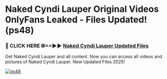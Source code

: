# Naked Cyndi Lauper Original Videos 0nlyFans Leaked - Files Updated! (ps48)

<h3>🔴 CLICK HERE 🌐==►► <a href="https://tinyurl.com/yckcrads" rel="nofollow">Naked Cyndi Lauper Updated Files</a></h3>

Get Naked Cyndi Lauper and all content. Now you can access all videos and pictures of Naked Cyndi Lauper. New Updated Files 2025!

[![ps48](https://i.imgur.com/hpKpOFt.gif)](https://tinyurl.com/yckcrads)
